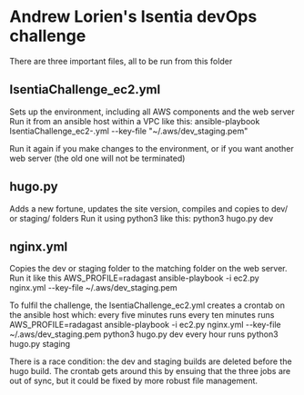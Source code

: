 # Andrew Lorien's Isentia devOps challenge

There are three important files, all to be run from this folder

## IsentiaChallenge_ec2.yml
Sets up the environment, including all AWS components and the web server
Run it from an ansible host within a VPC like this:
ansible-playbook IsentiaChallenge_ec2-.yml --key-file "~/.aws/dev_staging.pem"

Run it again if you make changes to the environment, or if you want another web server (the old one will not be terminated)

## hugo.py
Adds a new fortune, updates the site version, compiles and copies to dev/ or staging/ folders
Run it using python3 like this:
python3 hugo.py dev 

## nginx.yml 
Copies the dev or staging folder to the matching folder on the web server.
Run it like this
AWS_PROFILE=radagast ansible-playbook -i ec2.py nginx.yml --key-file ~/.aws/dev_staging.pem

To fulfil the challenge, the IsentiaChallenge_ec2.yml creates a crontab on the ansible host which:
every five minutes runs
every ten minutes runs
AWS_PROFILE=radagast ansible-playbook -i ec2.py nginx.yml --key-file ~/.aws/dev_staging.pem 
python3 hugo.py dev 
every hour runs
python3 hugo.py staging 

There is a race condition: the dev and staging builds are deleted before the hugo build.  The crontab gets around this by ensuing that the three jobs are out of sync, but it could be fixed by more robust file management.

